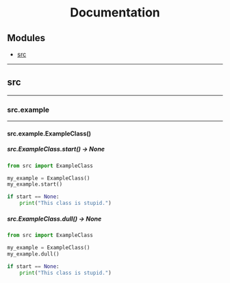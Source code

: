 <div align="center">
  
  # Documentation
  
</div>

## Modules

- [src](#src)

---

## src

---

### src.example

---

#### src.example.ExampleClass()

##### src.ExampleClass.start() -> None

```python
from src import ExampleClass

my_example = ExampleClass()
my_example.start()

if start == None:
    print("This class is stupid.")
```

##### src.ExampleClass.dull() -> None

```python
from src import ExampleClass

my_example = ExampleClass()
my_example.dull()

if start == None:
    print("This class is stupid.")
```
